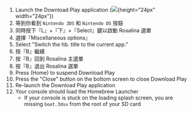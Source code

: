 1. Launch the Download Play application (![](/images/download-play-icon.png){height="24px" width="24px"})
2. 等到你看到 `Nintendo 3DS` 和 `Nintendo DS` 按鈕
3. 同時按下『L』+『下』+『Select』鍵以啟動 Rosalina 選單
4. 選擇『Miscellaneous options』
5. Select "Switch the hb. title to the current app."
6. 按『B』繼續
7. 按『B』回到 Rosalina 主選單
8. 按『B』退出 Rosalina 選單
9. Press (Home) to suspend Download Play
10. Press the "Close" button on the bottom screen to close Download Play
11. Re-launch the Download Play application
12. Your console should load the Homebrew Launcher
    - If your console is stuck on the loading splash screen, you are missing `boot.3dsx` from the root of your SD card

